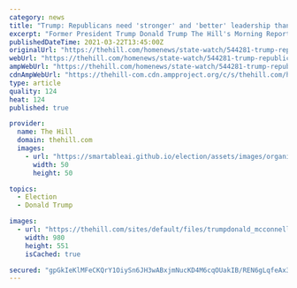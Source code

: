 ```yaml
---
category: news
title: "Trump: Republicans need 'stronger' and 'better' leadership than McConnell"
excerpt: "Former President Trump Donald Trump The Hill's Morning Report - Biden: Back to the future on immigration, Afghanistan, Iran Juan Williams: Biden flips the script The Memo: Two months in ..."
publishedDateTime: 2021-03-22T13:45:00Z
originalUrl: "https://thehill.com/homenews/state-watch/544281-trump-republicans-need-stronger-and-better-leadership-than-mcconnell"
webUrl: "https://thehill.com/homenews/state-watch/544281-trump-republicans-need-stronger-and-better-leadership-than-mcconnell"
ampWebUrl: "https://thehill.com/homenews/state-watch/544281-trump-republicans-need-stronger-and-better-leadership-than-mcconnell?amp"
cdnAmpWebUrl: "https://thehill-com.cdn.ampproject.org/c/s/thehill.com/homenews/state-watch/544281-trump-republicans-need-stronger-and-better-leadership-than-mcconnell?amp"
type: article
quality: 124
heat: 124
published: true

provider:
  name: The Hill
  domain: thehill.com
  images:
    - url: "https://smartableai.github.io/election/assets/images/organizations/thehill.com-50x50.jpg"
      width: 50
      height: 50

topics:
  - Election
  - Donald Trump

images:
  - url: "https://thehill.com/sites/default/files/trumpdonald_mcconnellmitch_021821getty-gn_split_gop-funding.jpg"
    width: 980
    height: 551
    isCached: true

secured: "gpGkIeKlMFeCKQrY1OiySn6JH3wABxjmNucKD4M6cqOUakIB/REN6gLqfeAx32wpy8aL5PE3PpsNkbmhwDHv8Dk89MN8osDl84AhmfJmoPpsarZdyXn7+VyTDL4ycRyXYGatoZgr0cTaexCY1Ax6RDERggOnvAVoV0j+IdZ8e3E4HljFPOknvqhZ8jsReQw1WN4tcLToRJKT5EN7rtp4m8Yd0nJTrwOibLojGS69VdRJoCME/pH8gdsCbu4vz7Y+kz7FGmjVZs7fPA45SDSzYXj8ZDDc6dMFhy8oGw2eBQE7cYeAdfzL4oSipROZhAuYEh0KgrdWQvq7faqTYu7gipnAbho11LE5wvl90s288cU=;4lYslG91hKpRm5MH0uvKiA=="
---
```


